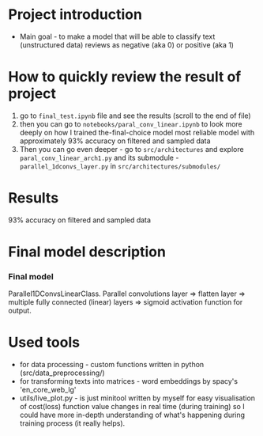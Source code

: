 # Project introduction

-   Main goal - to make a model that will be able to classify text (unstructured data) reviews as negative (aka 0) or positive (aka 1)

# How to quickly review the result of project

1. go to `final_test.ipynb` file and see the results (scroll to the end of file)
2. then you can go to `notebooks/paral_conv_linear.ipynb` to look more deeply on how I trained the-final-choice model most reliable model with approximately 93% accuracy on filtered and sampled data
3. Then you can go even deeper - go to `src/architectures` and explore
   `paral_conv_linear_arch1.py` and its submodule - `parallel_1dconvs_layer.py` in `src/architectures/submodules/`

# Results

93% accuracy on filtered and sampled data

# Final model description

### Final model

Parallel1DConvsLinearClass. Parallel convolutions layer => flatten layer => multiple fully connected (linear) layers => sigmoid activation function for output.

# Used tools

-   for data processing - custom functions written in python (src/data_preprocessing/)
-   for transforming texts into matrices - word embeddings by spacy's 'en_core_web_lg'
-   utils/live_plot.py - is just minitool written by myself for easy visualisation of cost(loss) function value changes in real time (during training) so I could have more in-depth understanding of what's happening during training process (it really helps).
